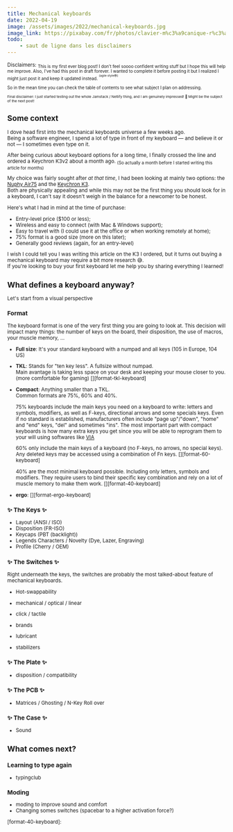 ```yaml
---
title: Mechanical keyboards
date: 2022-04-19
image: /assets/images/2022/mechanical-keyboards.jpg
image_link: https://pixabay.com/fr/photos/clavier-m%c3%a9canique-r%c3%a9tro-mise-%c3%a0-plat-6617903/
todo:
    - saut de ligne dans les disclaimers
---
```


<sub>
Disclaimers:
<sub>
This is my first ever blog post! I don't feel soooo confident writing stuff but I hope this will help me improve.
</sub>

<sub>
Also, I've had this post in draft forever. I wanted to complete it before posting it but I realized I might just post it and keep it updated instead. <sup><sup>(agile style😎)</sup></sup>  

So in the mean time you can check the table of contents to see what subject I plan on addressing.
</sub>

<sub>
Final disclaimer: I just started testing out the whole Jamstack / Netlify thing, and I am genuinely impressed! 🤯 Might be the subject of the next post!
</sub>
</sub>

## Some context

I dove head first into the mechanical keyboards universe a few weeks ago.  
Being a software engineer, I spend a lot of type in front of my keyboard — and believe it or not — I sometimes even type on it.

After being curious about keyboard options for a long time, I finally crossed the line and ordered a Keychron K3v2 about a month ago. <sub>(So actually a month before I started writing this article for months)</sub>

My choice was fairly sought after <em>at that time</em>, I had been looking at mainly two options: the [Nuphy Air75][nuphy-air75] and the [Keychron K3][keychron-k3v2].  
Both are physically appealing and while this may not be the first thing you should look for in a keyboard, I can't say it doesn't weigh in the balance for a newcomer to be honest.

Here's what I had in mind at the time of purchase:

- Entry-level price ($100 or less);
- Wireless and easy to connect (with Mac & Windows support);
- Easy to travel with (I could use it  at the office or when working remotely at home);
- 75% format is a good size (more on this later);
- Generally good reviews (again, for an entry-level)

I wish I could tell you I was writing this article on the K3 I ordered, but it turns out buying a mechanical keyboard may require a bit more research 😅.  
If you're looking to buy your first keyboard let me help you by sharing everything I learned!

## What defines a keyboard anyway?

Let's start from a visual perspective

### Format

The keyboard format is one of the very first thing you are going to look at. This decision will impact many things: the number of keys on the board, their disposition, the use of macros, your muscle memory, ...

- **Full size**:  It's your standard keyboard with a numpad and all keys (105 in Europe, 104 US)
[][format-fullsize-keyboard]
- **TKL**: Stands for "ten key less". A fullsize without numpad.  
Main avantage is taking less space on your desk and keeping your mouse closer to you. (more comfortable for gaming)
[][format-tkl-keyboard]

- **Compact**: Anything smaller than a TKL.  
Common formats are 75%, 60% and 40%.

  75% keyboards include the main keys you need on a keyboard to write: letters and symbols, modifiers, as well as F-keys, directional arrows and some specials keys. Even if no standard is established, manufacturers often include "page up"/"down", "home" and "end" keys, "del" and sometimes "ins".
  The most important part with compact keyboards is how many extra keys you get since you will be able to reprogram them to your will using softwares like [VIA][via]
[][format-75-keyboard]

  60% only include the main keys of a keyboard (no F-keys, no arrows, no special keys).  
  Any deleted keys may be accessed using a combination of Fn keys.
[][format-60-keyboard]

  40% are the most minimal keyboard possible. Including only letters, symbols and modifiers. They require users to bind their specific key combination and rely on a lot of muscle memory to make them work.
[][format-40-keyboard]

- **ergo**:
[][format-ergo-keyboard]

### ✨ The Keys ✨

- Layout (ANSI / ISO)
- Disposition (FR-ISO)
- Keycaps (PBT (backlight))
- Legends Characters / Novelty (Dye, Lazer, Engraving)
- Profile (Cherry / OEM)

### ✨ The Switches ✨

Right underneath the keys, the switches are probably the most talked-about feature of mechanical keyboards.

- Hot-swappability
- mechanical / optical / linear
- click / tactile
- brands

- lubricant
- stabilizers

### ✨ The Plate ✨

- disposition / compatibility

### ✨ The PCB ✨

- Matrices / Ghosting / N-Key Roll over

### ✨ The Case ✨

- Sound

## What comes next?

### Learning to type again

- typingclub

### Moding

- moding to improve sound and comfort
- Changing somes switches (spacebar to a higher activation force?)

[nuphy-air75]: https://nuphy.com/products/air75
[keychron-k3v2]: https://www.keychron.com/products/keychron-k3-wireless-mechanical-keyboard
[via]: https://www.caniusevia.com

[format-fullsize-keyboard]:
[format-tkl-keyboard]:
[format-75-keyboard]:
[format-60-keyboard]:
[format-40-keyboard]:
